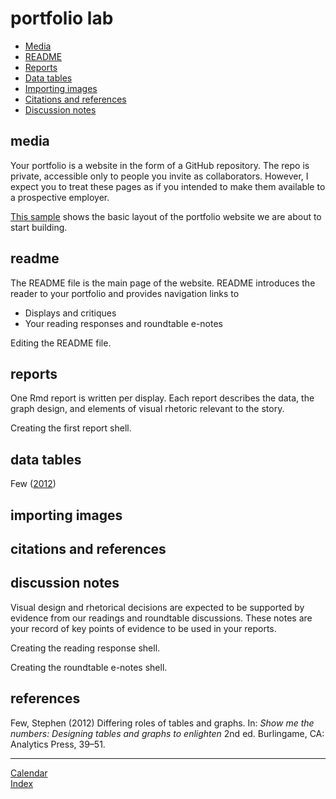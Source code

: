 
# portfolio lab

  - [Media](#media)
  - [README](#readme)
  - [Reports](#reports)
  - [Data tables](#data-tables)
  - [Importing images](#importing-images)
  - [Citations and references](#citations-and-references)
  - [Discussion notes](#discussion-notes)

## media

Your portfolio is a website in the form of a GitHub repository. The repo
is private, accessible only to people you invite as collaborators.
However, I expect you to treat these pages as if you intended to make
them available to a prospective employer.

[This sample](https://github.com/graphdr/portfolio-sample) shows the
basic layout of the portfolio website we are about to start building.

## readme

The README file is the main page of the website. README introduces the
reader to your portfolio and provides navigation links to

  - Displays and critiques  
  - Your reading responses and roundtable e-notes

Editing the README file.

## reports

One Rmd report is written per display. Each report describes the data,
the graph design, and elements of visual rhetoric relevant to the story.

Creating the first report shell.

## data tables

Few ([2012](#ref-Few2012))

## importing images

## citations and references

## discussion notes

Visual design and rhetorical decisions are expected to be supported by
evidence from our readings and roundtable discussions. These notes are
your record of key points of evidence to be used in your reports.

Creating the reading response shell.

Creating the roundtable e-notes shell.

<!-- portfolio checklist (revise)  -->

<!-- describe, discuss, and critique  -->

<!-- sample portfolio entries  -->

<!-- commit-pull-push  -->

## references

<div id="refs">

<div id="ref-Few2012">

Few, Stephen (2012) Differing roles of tables and graphs. In: *Show me
the numbers: Designing tables and graphs to enlighten* 2nd ed.
Burlingame, CA: Analytics Press, 39–51.

</div>

</div>

-----

[Calendar](../README.md#calendar)  
[Index](../README.md#index)
